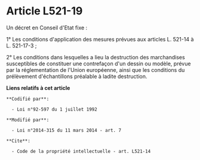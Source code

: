 # Article L521-19

Un décret en Conseil d'Etat fixe : 

1° Les conditions d'application des mesures prévues aux articles L. 521-14 à L. 521-17-3 ; 

2° Les conditions dans lesquelles a lieu la destruction des marchandises susceptibles de constituer une contrefaçon d'un
dessin ou modèle, prévue par la réglementation de l'Union européenne, ainsi que les conditions du prélèvement d'échantillons
préalable à ladite destruction.

**Liens relatifs à cet article**

	**Codifié par**:

	  - Loi n°92-597 du 1 juillet 1992

	**Modifié par**:

	  - Loi n°2014-315 du 11 mars 2014 - art. 7

	**Cite**:

	  - Code de la propriété intellectuelle - art. L521-14

